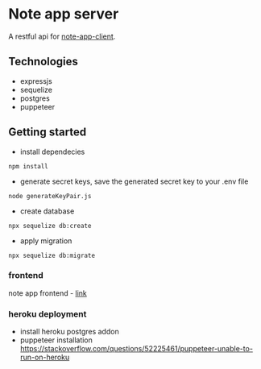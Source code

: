 # Note app server
A restful api for [note-app-client](https://github.com/briankarlsayen/note-app-client).

## Technologies
- expressjs
- sequelize
- postgres
- puppeteer

## Getting started
- install dependecies
```
npm install
```
- generate secret keys, save the generated secret key to your .env file
```
node generateKeyPair.js
```
- create database
```
npx sequelize db:create
```

- apply migration
```
npx sequelize db:migrate
```

### frontend
note app frontend - [link](https://github.com/briankarlsayen/note-app-client)

### heroku deployment
- install heroku postgres addon
- puppeteer installation
https://stackoverflow.com/questions/52225461/puppeteer-unable-to-run-on-heroku
